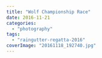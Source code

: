 ```yaml
---
title: "Wolf Championship Race"
date: 2016-11-21
categories: 
  - "photography"
tags: 
  - "raingutter-regatta-2016"
coverImage: "20161118_192740.jpg"
---
```




